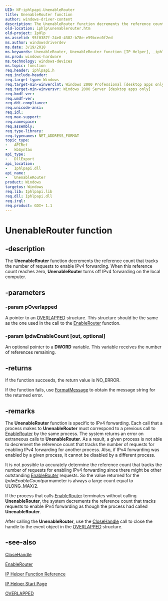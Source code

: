 ```yaml
---
UID: NF:iphlpapi.UnenableRouter
title: UnenableRouter function
author: windows-driver-content
description: The UnenableRouter function decrements the reference count that tracks the number of requests to enable IPv4 forwarding. When this reference count reaches zero, UnenableRouter turns off IPv4 forwarding on the local computer.
old-location: iphlp\unenablerouter.htm
old-project: IpHlp
ms.assetid: 95f0387f-24e8-4382-b78e-e59bcec0f2ed
ms.author: windowsdriverdev
ms.date: 3/19/2018
ms.keywords: UnenableRouter, UnenableRouter function [IP Helper], _iphlp_unenablerouter, iphlp.unenablerouter, iphlpapi/UnenableRouter
ms.prod: windows-hardware
ms.technology: windows-devices
ms.topic: function
req.header: iphlpapi.h
req.include-header: 
req.target-type: Windows
req.target-min-winverclnt: Windows 2000 Professional [desktop apps only]
req.target-min-winversvr: Windows 2000 Server [desktop apps only]
req.kmdf-ver: 
req.umdf-ver: 
req.ddi-compliance: 
req.unicode-ansi: 
req.idl: 
req.max-support: 
req.namespace: 
req.assembly: 
req.type-library: 
req.typenames: NET_ADDRESS_FORMAT
topic_type:
-	APIRef
-	kbSyntax
api_type:
-	DllExport
api_location:
-	Iphlpapi.dll
api_name:
-	UnenableRouter
product: Windows
targetos: Windows
req.lib: Iphlpapi.lib
req.dll: Iphlpapi.dll
req.irql: 
req.product: GDI+ 1.1
---
```


# UnenableRouter function


## -description


The 
<b>UnenableRouter</b> function decrements the reference count that tracks the number of requests to enable IPv4 forwarding. When this reference count reaches zero, 
<b>UnenableRouter</b> turns off IPv4 forwarding on the local computer.


## -parameters




### -param pOverlapped

A pointer to an <a href="https://msdn.microsoft.com/5037f6b9-e316-483b-a8e2-b58d2587ebd9">OVERLAPPED</a> structure. This structure should be the same as the one used in the call to 
the <a href="https://msdn.microsoft.com/779f5840-d58d-4194-baa7-2c6a7aeb7d79">EnableRouter</a> function.


### -param lpdwEnableCount [out, optional]

An optional pointer to a <b>DWORD</b> variable. This variable receives the number of references remaining.


## -returns



If the function succeeds, the return value is NO_ERROR.

If the function fails, use 
<a href="https://msdn.microsoft.com/b9d61342-4bcf-42e9-96f1-a5993dfb6c0c">FormatMessage</a> to obtain the message string for the returned error.




## -remarks



The <b>UnenableRouter</b> function is specific to IPv4 forwarding. Each call that a process makes to 
<b>UnenableRouter</b> must correspond to a previous call to 
<a href="https://msdn.microsoft.com/779f5840-d58d-4194-baa7-2c6a7aeb7d79">EnableRouter</a> by the same process. The system returns an error on extraneous calls to 
<b>UnenableRouter</b>. As a result, a given process is not able to decrement the reference count that tracks the number of requests for enabling IPv4 forwarding for another process. Also, if IPv4 forwarding was enabled by a given process, it cannot be disabled by a different process.

It is not possible to accurately determine the reference count that tracks the number of requests for enabling IPv4 forwarding since there might be other outstanding <a href="https://msdn.microsoft.com/779f5840-d58d-4194-baa7-2c6a7aeb7d79">EnableRouter</a> requests.
        So the value returned for the <i>lpdwEnableCount</i>parmameter is always  a large count equal to ULONG_MAX/2.
        

If the process that calls 
<a href="https://msdn.microsoft.com/779f5840-d58d-4194-baa7-2c6a7aeb7d79">EnableRouter</a> terminates without calling 
<b>UnenableRouter</b>, the system  decrements the reference count that tracks requests to enable  IPv4 forwarding as though the process had called 
<b>UnenableRouter</b>. 

After calling the 
<b>UnenableRouter</b>, use the 
<a href="https://msdn.microsoft.com/9b84891d-62ca-4ddc-97b7-c4c79482abd9">CloseHandle</a> call to close the handle to the event object in the 
<a href="https://msdn.microsoft.com/5037f6b9-e316-483b-a8e2-b58d2587ebd9">OVERLAPPED</a> structure.




## -see-also




<a href="https://msdn.microsoft.com/9b84891d-62ca-4ddc-97b7-c4c79482abd9">CloseHandle</a>



<a href="https://msdn.microsoft.com/779f5840-d58d-4194-baa7-2c6a7aeb7d79">EnableRouter</a>



<a href="https://msdn.microsoft.com/2de88e92-5fa5-4d8d-9448-67a33bf02f05">IP Helper Function Reference</a>



<a href="https://msdn.microsoft.com/4896a9f8-0486-4380-bf49-d1c9ef114acc">IP Helper Start Page</a>



<a href="https://msdn.microsoft.com/5037f6b9-e316-483b-a8e2-b58d2587ebd9">OVERLAPPED</a>
 

 

